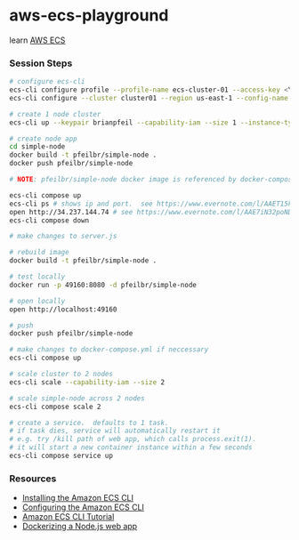 # aws-ecs-playground

learn [AWS ECS](https://aws.amazon.com/documentation/ecs/)

### Session Steps

```sh
# configure ecs-cli
ecs-cli configure profile --profile-name ecs-cluster-01 --access-key <YOUR KEY> --secret-key <YOUR SECRET>
ecs-cli configure --cluster cluster01 --region us-east-1 --config-name cluster01

# create 1 node cluster
ecs-cli up --keypair brianpfeil --capability-iam --size 1 --instance-type t2.micro

# create node app
cd simple-node
docker build -t pfeilbr/simple-node .
docker push pfeilbr/simple-node

# NOTE: pfeilbr/simple-node docker image is referenced by docker-compose.yml

ecs-cli compose up
ecs-cli ps # shows ip and port.  see https://www.evernote.com/l/AAET15kkH-dNhoxA67iDXzzSmR6DBjWtC00B/image.png
open http://34.237.144.74 # see https://www.evernote.com/l/AAE7iN32poNDwJTGe6T8QYX875Rz4jbJwHYB/image.png
ecs-cli compose down

# make changes to server.js

# rebuild image
docker build -t pfeilbr/simple-node .

# test locally
docker run -p 49160:8080 -d pfeilbr/simple-node

# open locally
open http://localhost:49160

# push
docker push pfeilbr/simple-node

# make changes to docker-compose.yml if neccessary
ecs-cli compose up

# scale cluster to 2 nodes
ecs-cli scale --capability-iam --size 2

# scale simple-node across 2 nodes
ecs-cli compose scale 2

# create a service.  defaults to 1 task.
# if task dies, service will automatically restart it
# e.g. try /kill path of web app, which calls process.exit(1).  
# it will start a new container instance within a few seconds
ecs-cli compose service up

```

### Resources

* [Installing the Amazon ECS CLI](http://docs.aws.amazon.com/AmazonECS/latest/developerguide/ECS_CLI_installation.html)
* [Configuring the Amazon ECS CLI](http://docs.aws.amazon.com/AmazonECS/latest/developerguide/ECS_CLI_Configuration.html)
* [Amazon ECS CLI Tutorial](http://docs.aws.amazon.com/AmazonECS/latest/developerguide/ECS_CLI_tutorial.html)
* [Dockerizing a Node.js web app](https://nodejs.org/en/docs/guides/nodejs-docker-webapp/)

